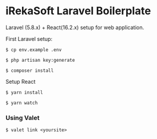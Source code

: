 # iRekaSoft Laravel Boilerplate

Laravel (5.8.x) + React(16.2.x) setup for web application.

First Laravel setup:

`$ cp env.example .env`

`$ php artisan key:generate`

`$ composer install`

Setup React

`$ yarn install`

`$ yarn watch`


### Using Valet 

`$ valet link <yoursite>`
